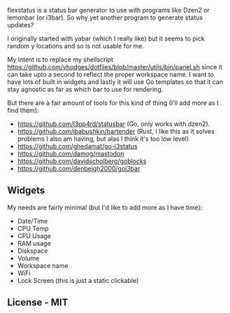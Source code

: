 flexstatus is a status bar generator to use with programs like Dzen2 or lemonbar (or i3bar).  So why yet another program to generate status updates?

I originally started with yabar (which I really like) but it seems to pick random y locations and so is not usable for me. 

My intent is to replace my shellscript https://github.com/vhodges/dotfiles/blob/master/utils/bin/panel.sh since it can take upto a second to reflect the proper workspace name.  I want to have lots of built in widgets and lastly it will use Go templates so that it can stay agnostic as far as which bar to use for rendering.

But there are a fair amount of tools for this kind of thing (I'll add more as I find them):

* https://github.com/l3pp4rd/statusbar    (Go, only works with dzen2).
* https://github.com/ibabushkin/bartender (Rust, I like this as it solves problems I also am having, but alas I think it's too low level)
* https://github.com/ghedamat/go-i3status
* https://github.com/damog/mastodon
* https://github.com/davidscholberg/goblocks 
* https://github.com/denbeigh2000/goi3bar

## Widgets

My needs are fairly minimal (but I'd like to add more as I have time):

* Date/Time 
* CPU Temp
* CPU Usage
* RAM usage
* Diskspace
* Volume
* Workspace name
* WiFi
* Lock Screen (this is just a static clickable)

## License - MIT
